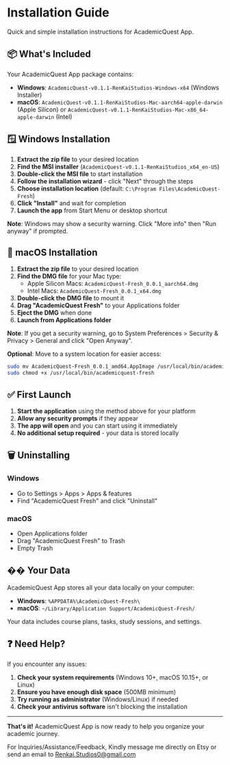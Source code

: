 # Installation Guide

Quick and simple installation instructions for AcademicQuest App.

## 📦 What's Included

Your AcademicQuest App package contains:
- **Windows**: `AcademicQuest-v0.1.1-RenKaiStudios-Windows-x64` (Windows Installer)
- **macOS**: `AcademicQuest-v0.1.1-RenKaiStudios-Mac-aarch64-apple-darwin` (Apple Silicon) 
         or `AcademicQuest-v0.1.1-RenKaiStudios-Mac-x86_64-apple-darwin` (Intel)

## 🪟 Windows Installation

1. **Extract the zip file** to your desired location
2. **Find the MSI installer** (`AcademicQuest-v0.1.1-RenKaiStudios_x64_en-US`)
3. **Double-click the MSI file** to start installation
4. **Follow the installation wizard** - click "Next" through the steps
5. **Choose installation location** (default: `C:\Program Files\AcademicQuest-Fresh`)
6. **Click "Install"** and wait for completion
7. **Launch the app** from Start Menu or desktop shortcut

**Note**: Windows may show a security warning. Click "More info" then "Run anyway" if prompted.

## 🍎 macOS Installation

1. **Extract the zip file** to your desired location
2. **Find the DMG file** for your Mac type:
   - Apple Silicon Macs: `AcademicQuest-Fresh_0.0.1_aarch64.dmg`
   - Intel Macs: `AcademicQuest-Fresh_0.0.1_x64.dmg`
3. **Double-click the DMG file** to mount it
4. **Drag "AcademicQuest Fresh"** to your Applications folder
5. **Eject the DMG** when done
6. **Launch from Applications folder**

**Note**: If you get a security warning, go to System Preferences > Security & Privacy > General and click "Open Anyway".

**Optional**: Move to a system location for easier access:
```bash
sudo mv AcademicQuest-Fresh_0.0.1_amd64.AppImage /usr/local/bin/academicquest-fresh
sudo chmod +x /usr/local/bin/academicquest-fresh
```

## ✅ First Launch

1. **Start the application** using the method above for your platform
2. **Allow any security prompts** if they appear
3. **The app will open** and you can start using it immediately
4. **No additional setup required** - your data is stored locally

## 🗑️ Uninstalling

### Windows
- Go to Settings > Apps > Apps & features
- Find "AcademicQuest Fresh" and click "Uninstall"

### macOS
- Open Applications folder
- Drag "AcademicQuest Fresh" to Trash
- Empty Trash

## �� Your Data

AcademicQuest App stores all your data locally on your computer:
- **Windows**: `%APPDATA%\AcademicQuest-Fresh\`
- **macOS**: `~/Library/Application Support/AcademicQuest-Fresh/`

Your data includes course plans, tasks, study sessions, and settings.

## ❓ Need Help?

If you encounter any issues:
1. **Check your system requirements** (Windows 10+, macOS 10.15+, or Linux)
2. **Ensure you have enough disk space** (500MB minimum)
3. **Try running as administrator** (Windows/Linux) if needed
4. **Check your antivirus software** isn't blocking the installation

---

**That's it!** AcademicQuest App is now ready to help you organize your academic journey. 

For Inquiries/Assistance/Feedback, Kindly message me directly on Etsy or send an email to Renkai.Studios0@gmail.com
